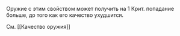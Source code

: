 Оружие с этим свойством может получить на 1 Крит. попадание больше, до того как его качество ухудшится.

См. [[Качество оружия]]